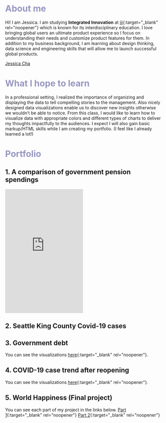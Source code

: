 # <span style="color:#9797C1">About me</span>

Hi! I am Jessica. I am studying **Integrated Innovation** at [iii](https://www.cmu.edu/iii/index.html){:target="_blank" rel="noopener"} which is known for its interdisciplinary education. I love bringing global users an ultimate product experience so I focus on understanding their needs and customize product features for them. In addition to my business background, I am learning about design thinking, data science and engineering skills that will allow me to launch successful global products.

<script type="text/javascript" src="https://platform.linkedin.com/badges/js/profile.js" async defer></script>

<div class="LI-profile-badge"  data-version="v1" data-size="medium" data-locale="en_US" data-type="horizontal" data-theme="light" data-vanity="jescha"><a class="LI-simple-link" href='https://www.linkedin.com/in/jescha?trk=profile-badge'>Jessica Cha</a></div>

# <span style="color:#9797C1">What I hope to learn</span>

In a professional setting, I realized the importance of organizing and displaying the data to tell compelling stories to the management. Also nicely designed data visualizations enable us to discover new insights otherwise we wouldn’t be able to notice. From this class, I would like to learn how to visualize data with appropriate colors and different types of charts to deliver my thoughts impactfully to the audiences. I expect I will also gain basic markup/HTML skills while I am creating my portfolio. (I feel like I already learned a lot!)

# <span style="color:#9797C1">Portfolio</span>

## 1. A comparison of government pension spendings

<iframe title="[ Brazil's golden oldie blowout ]" aria-label="chart" id="datawrapper-chart-XqnwK" src="https://datawrapper.dwcdn.net/XqnwK/1/" scrolling="no" frameborder="0" style="width: 0; min-width: 50% !important; border: none;" height="401"></iframe><script type="text/javascript">!function(){"use strict";window.addEventListener("message",(function(a){if(void 0!==a.data["datawrapper-height"])for(var e in a.data["datawrapper-height"]){var t=document.getElementById("datawrapper-chart-"+e)||document.querySelector("iframe[src*='"+e+"']");t&&(t.style.height=a.data["datawrapper-height"][e]+"px")}}))}();
</script>

## 2. Seattle King County Covid-19 cases

<div class="flourish-embed flourish-chart" data-src="visualisation/5255812" data-width="50%"><script src="https://public.flourish.studio/resources/embed.js"></script></div>

## 3. Government debt

You can see the visualizations [here](https://jessicacha.github.io/tswd/governmentdebt){:target="_blank" rel="noopener"}.

## 4. COVID-19 case trend after reopening

You can see the visualizations [here](https://jessicacha.github.io/tswd/covid19){:target="_blank" rel="noopener"}.

## 5. World Happiness (Final project)
You can see each part of my project in the links below. 
[Part 1](https://jessicacha.github.io/tswd/finalproject){:target="_blank" rel="noopener"}
[Part 2](https://jessicacha.github.io/tswd/finalproject2){:target="_blank" rel="noopener"}
